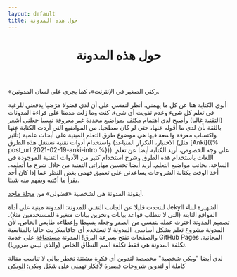 ```yaml
---
layout: default
title: حول هذه المدونة
---
```


<header id="post-header">
	<h1>حول هذه المدونة</h1>
</header>

«ركني الصغير في الإنترنت»، كما يجري على لسان المدونين.

أنوي الكتابة هنا عن كل ما يهمني.
أنظر لنفسي  على أن لدي فضولا مَرَضيا يدفعني للرغبة في تعلم كل شيء وعدم تفويت أي شيء.
كنت وما زلت مدمنا على قراءة المدونات (التقنية غالبا) وأصبح لدي اهتمام مكثف
بمواضيع محددة غير معروفة نسبيا جعلني أشعر بالثقة بأن لدي ما أقوله عنها، حتى لو كان سطحيا.
من المواضيع التي أردت الكتابة عنها واكتساب معرفة واسعة فيها هي موضوع طرق التعلم المبنية على أبحاث علمية (تأثير الاختبار، التكرار المتباعد)
واستخدام أدوات تقنية تستغل هذه الطرق (مثل [Anki]({% post_url 2021-02-19-anki-intro %})).
على وجه الخصوص، أريد الكتابة أيضا عن تعلم اللغات باستخدام هذه الطرق وشرح استخدام كثير من الأدوات التقنية الموجودة في الساحة.
بجانب مواضيع التعلم، أريد أيضا تحسين مهاراتي التقنية من خلال شرح ما أتعلمه.
أخذ الوقت بكتابة الشروحات يساعدني على تعميق فهمي بغض النظر عما إذا كان أحد يقرأ ما أكتبه ويفهم منه شيئا.

أيقونة المدونة هي لشخصية «فضولي» من [مجلة ماجد](https://ar.wikipedia.org/wiki/%D9%85%D8%A7%D8%AC%D8%AF_(%D9%85%D8%AC%D9%84%D8%A9)).

لنتحدث قليلا عن الجانب التقني للمدونة: المدونة مبنية على أداة Jekyll الشهيرة لبناء المواقع الثابتة
(التي لا تتطلب قواعد بيانات وتخزين بيانات متغيرة للمستخدمين مثلا).
تصميم المدونة اخترت عمله بنفسي من الصفر وجعله بسيطا وإعطاءه طابعي الخاص، لأن المدونة
مشروع تعلم بشكل أساسي. المدونة لا تستخدم أي جافاسكربت حاليا بالمناسبة والصفحات تفتح بسرعة البرق!
المدونة [مستضافة](https://github.com/abdnh/abdnh.github.io/) على خدمة GitHub Pages المجانية.
تكلفة المدونة هي فقط تكلفة اسم النطاق الخاص (والذي ليس ضروريا).

لدي أيضا "ويكي شخصية" مخصصة لتدوين أي فكرة مشتتة تخطر ببالي لا تناسب مقالة كاملة أو لتدوين شروحات قصيرة لأفكار تهمني على شكل ويكي:
[الويكي](wiki/)
